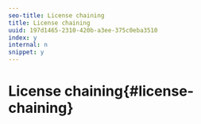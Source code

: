```yaml
---
seo-title: License chaining
title: License chaining
uuid: 197d1465-2310-420b-a3ee-375c0eba3510
index: y
internal: n
snippet: y
---
```


# License chaining{#license-chaining}

